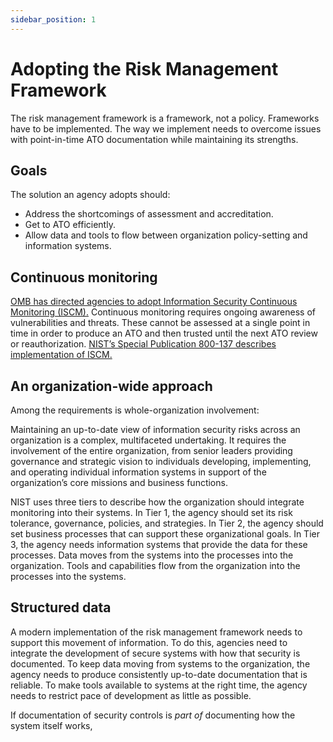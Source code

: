 ```yaml
---
sidebar_position: 1
---
```


# Adopting the Risk Management Framework

The risk management framework is a framework, not a policy. Frameworks have to be implemented. The way we implement needs to overcome issues with point-in-time ATO documentation while maintaining its strengths.

## Goals

The solution an agency adopts should:

- Address the shortcomings of assessment and accreditation.
- Get to ATO efficiently.
- Allow data and tools to flow between organization policy-setting and information systems.

## Continuous monitoring

[OMB has directed agencies to adopt Information Security Continuous Monitoring (ISCM).](https://www.whitehouse.gov/sites/default/files/omb/memoranda/2014/m-14-03.pdf) Continuous monitoring requires ongoing awareness of vulnerabilities and threats. These cannot be assessed at a single point in time in order to produce an ATO and then trusted until the next ATO review or reauthorization. [NIST’s Special Publication 800-137 describes implementation of ISCM.](http://csrc.nist.gov/publications/nistpubs/800-137/SP800-137-Final.pdf)

## An organization-wide approach

Among the requirements is whole-organization involvement:

Maintaining an up-to-date view of information security risks across an organization is a complex, multifaceted undertaking. It requires the involvement of the entire organization, from senior leaders providing governance and strategic vision to individuals developing, implementing, and operating individual information systems in support of the organization’s core missions and business functions.

NIST uses three tiers to describe how the organization should integrate monitoring into their systems. In Tier 1, the agency should set its risk tolerance, governance, policies, and strategies. In Tier 2, the agency should set business processes that can support these organizational goals. In Tier 3, the agency needs information systems that provide the data for these processes. Data moves from the systems into the processes into the organization. Tools and capabilities flow from the organization into the processes into the systems.

## Structured data

A modern implementation of the risk management framework needs to support this movement of information. To do this, agencies need to integrate the development of secure systems with how that security is documented. To keep data moving from systems to the organization, the agency needs to produce consistently up-to-date documentation that is reliable. To make tools available to systems at the right time, the agency needs to restrict pace of development as little as possible.

If documentation of security controls is _part of_ documenting how the system itself works,
